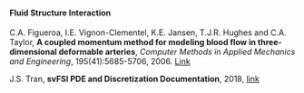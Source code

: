 ####  Fluid Structure Interaction

C.A. Figueroa, I.E. Vignon-Clementel, K.E. Jansen, T.J.R. Hughes and C.A. Taylor, **A coupled momentum method for modeling blood flow in three-dimensional deformable arteries**, _Computer Methods in Applied Mechanics and Engineering_, 195(41):5685-5706, 2006. [Link](http://www.sciencedirect.com/science/article/pii/S004578250500513X)

J.S. Tran, **svFSI PDE and Discretization Documentation**, 2018, [link](https://simtk.org/frs/download_confirm.php/file/5485/fsi_pde_documentation.pdf?group_id=188)

